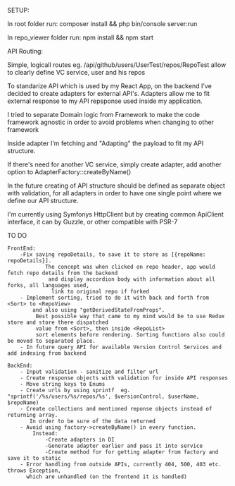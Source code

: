 
SETUP:

In root folder run:   composer install && php bin/console server:run

In repo_viewer folder run:  npm install && npm start

API Routing:

Simple, logicall routes eg. /api/github/users/UserTest/repos/RepoTest
allow to clearly define VC service, user and his repos 

To standarize API which is used by my React App, on the backend I've decided to create adapters for external API's.
Adapters allow me to fit external response to my API repsponse used inside my application.

I tried to separate Domain logic from Framework to make the code framework agnostic in order to avoid problems
 when changing to other framework

Inside adapter I'm fetching and "Adapting" the payload to fit my API structure.

If there's need for another VC service, simply create adapter, add another option to AdapterFactory::createByName()

In the future creating of API structure should be defined as separate object with validation,
 for all adapters in order to have one single point where 
we define our API structure.

I'm currently using Symfonys HttpClient but by creating common ApiClient interface, it can by Guzzle,
 or other compatible with PSR-7



TO DO

	FrontEnd:
		-Fix saving repoDetails, to save it to store as [{repoName: repoDetails}].
				The concept was when clicked on repo header, app would fetch repo details from the backend
				 and display accordion body with information about all forks, all languages used,
				  link to original repo if forked
		- Implement sorting, tried to do it with back and forth from <Sort> to <RepoView> 
		    and also using "getDerivedStateFromProps".
			 Best possible way that came to my mind would be to use Redux store and store there dispatched 
			 value from <Sort>, then inside <RepoList>
			 sort elements before rendering. Sorting functions also could be moved to separated place.
	 	- In future query API for available Version Control Services and add indexing from backend 
	
    BackEnd:
		- Input validation - sanitize and filter url 
		- Create response objects with validation for inside API responses
		- Move string keys to Enums
		- Create urls by using sprintf  eg. "sprintf('/%s/users/%s/repos/%s', $versionControl, $userName, $repoName)
		- Create collections and mentioned reponse objects instead of returning array. 
		   In order to be sure of the data returned
		- Avoid using factory->createByName() in every function. 
			Instead:
				-Create adapters in DI
				-Generate adapter earlier and pass it into service
				-Create method for for getting adapter from factory and save it to static
		- Error handling from outside APIs, currently 404, 500, 403 etc. throws Exception, 
		  which are unhandled (on the frontend it is handled)
